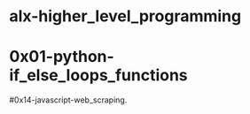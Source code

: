# alx-higher_level_programming
# 0x01-python-if_else_loops_functions
#0x14-javascript-web_scraping.
